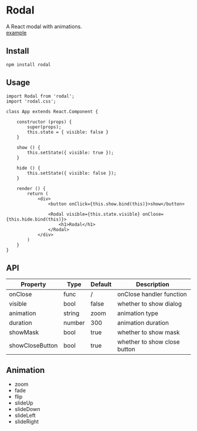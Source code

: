 # Rodal
A React modal with animations.  
[example](http://rodal.cn)

## Install

    npm install rodal

## Usage

    import Rodal from 'rodal';
    import 'rodal.css';
    
    class App extends React.Component {
    
        constructor (props) {
            super(props);
            this.state = { visible: false }
        }
    
        show () {
            this.setState({ visible: true });
        }
    
        hide () {
            this.setState({ visible: false });
        }
    
        render () {
            return (
                <div>
                    <button onClick={this.show.bind(this)}>show</button>
    
                    <Rodal visible={this.state.visible} onClose={this.hide.bind(this)}>
                        <h1>Rodal</h1>
                    </Rodal>
                </div>
            )
        }
    }

## API

Property|Type|Default|Description
---|---|---|---
onClose|func|/|onClose handler function
visible|bool|false|whether to show dialog
animation|string|zoom|animation type
duration|number|300|animation duration
showMask|bool|true|whether to show mask
showCloseButton|bool|true|whether to show close button

## Animation
* zoom
* fade
* flip
* slideUp
* slideDown
* slideLeft
* slideRight
